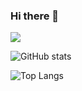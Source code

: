 ### Hi there 👋

<!--
**rachana15/rachana15** is a ✨ _special_ ✨ repository because its `README.md` (this file) appears on your GitHub profile.

Here are some ideas to get you started:

- 🔭 I’m currently working on ...
- 🌱 I’m currently learning ...
- 👯 I’m looking to collaborate on ...
- 🤔 I’m looking for help with ...
- 💬 Ask me about ...
- 📫 How to reach me: ...
- 😄 Pronouns: ...
- ⚡ Fun fact: ...
-->
![](https://visitor-badge.laobi.icu/badge?page_id=rachana15.rachana15)

![GitHub stats](https://github-readme-stats.vercel.app/api?username=rachana15&show_icons=true&theme=radical)

![Top Langs](https://github-readme-stats.vercel.app/api/top-langs/?username=CharalambosIoannou&theme=radical&hide=php)
